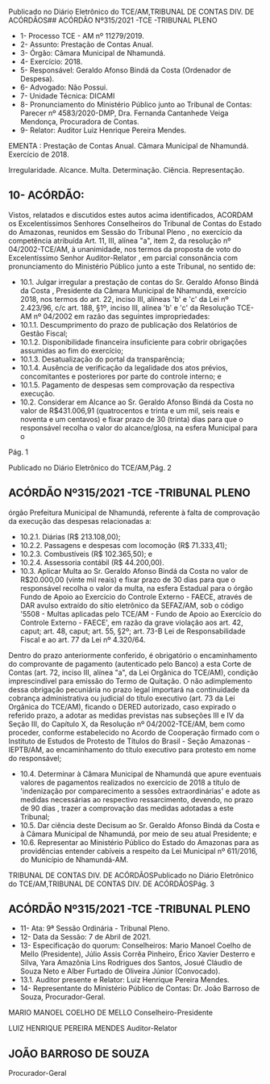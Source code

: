 Publicado  no  Diário  Eletrônico do TCE/AM,TRIBUNAL DE CONTAS DIV. DE ACÓRDÃOS## ACÓRDÃO Nº315/2021 -TCE -TRIBUNAL PLENO

- 1- Processo TCE - AM nº 11279/2019.
- 2- Assunto: Prestação de Contas Anual.
- 3- Órgão: Câmara Municipal de Nhamundá.
- 4- Exercício: 2018.
- 5- Responsável: Geraldo Afonso Bindá da Costa (Ordenador de Despesa).
- 6- Advogado: Não Possui.
- 7- Unidade Técnica: DICAMI
- 8- Pronunciamento  do  Ministério  Público  junto  ao  Tribunal  de  Contas: Parecer  nº 4583/2020-DMP, Dra. Fernanda Cantanhede Veiga Mendonça, Procuradora de Contas.
- 9- Relator: Auditor Luiz Henrique Pereira Mendes.

EMENTA : Prestação  de  Contas  Anual. Câmara Municipal de Nhamundá. Exercício de 2018.

Irregularidade. Alcance. Multa. Determinação. Ciência. Representação.

## 10-  ACÓRDÃO:

Vistos, relatados e discutidos estes autos acima identificados, ACORDAM os Excelentíssimos Senhores Conselheiros do Tribunal de Contas do Estado do Amazonas, reunidos em Sessão do Tribunal Pleno , no exercício da competência atribuída Art. 11, III, alínea  "a",  item  2,  da  resolução  nº  04/2002-TCE/AM, à  unanimidade, nos  termos  da proposta  de  voto  do  Excelentíssimo  Senhor  Auditor-Relator ,  em  parcial  consonância com pronunciamento do Ministério Público junto a este Tribunal, no sentido de:

- 10.1.  Julgar irregular a prestação de contas do Sr. Geraldo Afonso Bindá da Costa ,  Presidente  da  Câmara  Municipal  de  Nhamundá,  exercício  2018, nos termos do art. 22, inciso III, alíneas 'b' e 'c' da Lei nº 2.423/96, c/c art. 188, §1º, inciso III, alínea 'b' e 'c' da Resolução TCE-AM nº 04/2002 em razão das seguintes impropriedades:
- 10.1.1. Descumprimento do prazo de publicação dos Relatórios de Gestão Fiscal;
- 10.1.2. Disponibilidade financeira insuficiente para cobrir obrigações assumidas ao fim do exercício;
- 10.1.3. Desatualização do portal da transparência;
- 10.1.4. Ausência  de  verificação  da  legalidade  dos  atos  prévios, concomitantes e posteriores por parte do controle interno; e
- 10.1.5. Pagamento  de  despesas  sem  comprovação  da  respectiva execução.
- 10.2. Considerar  em  Alcance ao Sr.  Geraldo  Afonso  Bindá  da  Costa no valor  de R$431.006,91 (quatrocentos  e  trinta  e  um  mil,  seis  reais  e noventa  e  um  centavos)  e  fixar prazo  de  30  (trinta)  dias para  que  o responsável recolha o valor do alcance/glosa, na esfera Municipal para o

Pág. 1

Publicado  no  Diário  Eletrônico do TCE/AM,Pág. 2

## ACÓRDÃO Nº315/2021 -TCE -TRIBUNAL PLENO

órgão Prefeitura Municipal de Nhamundá, referente à falta de comprovação da execução das despesas relacionadas a:

- 10.2.1. Diárias (R$ 213.108,00);
- 10.2.2. Passagens e despesas com locomoção (R$ 71.333,41);
- 10.2.3. Combustíveis (R$ 102.365,50); e
- 10.2.4. Assessoria contábil (R$ 44.200,00).
- 10.3.  Aplicar  Multa ao Sr.  Geraldo  Afonso  Bindá  da  Costa no  valor  de R$20.000,00 (vinte  mil  reais) e  fixar prazo  de  30  dias para  que  o responsável  recolha  o  valor  da  multa,  na  esfera  Estadual  para  o  órgão Fundo de Apoio ao Exercício do Controle Externo  - FAECE, através de DAR avulso extraído do sítio eletrônico da SEFAZ/AM, sob o código '5508 -  Multas  aplicadas  pelo  TCE/AM  -  Fundo  de  Apoio  ao  Exercício  do Controle  Externo  -  FAECE', em  razão  da  grave  violação  aos  art.  42, caput; art. 48, caput; art. 55, §2º; art. 73-B Lei de Responsabilidade Fiscal e ao art. 77 da Lei nº 4.320/64.

Dentro do prazo anteriormente conferido, é obrigatório o encaminhamento do comprovante de pagamento (autenticado pelo Banco) a esta Corte de Contas  (art.  72,  inciso  III,  alínea  "a",  da  Lei  Orgânica  do  TCE/AM), condição  imprescindível  para  emissão  do  Termo  de  Quitação.  O  não adimplemento  dessa  obrigação  pecuniária  no  prazo  legal  importará  na continuidade da cobrança administrativa ou judicial do título executivo (art. 73  da  Lei  Orgânica  do  TCE/AM),  ficando  o  DERED  autorizado,  caso expirado o referido prazo, a adotar as medidas previstas nas subseções III e IV da Seção III, do Capítulo X, da Resolução nº 04/2002-TCE/AM, bem como proceder, conforme estabelecido no Acordo de Cooperação firmado com  o  Instituto  de  Estudos  de  Protesto  de  Títulos  do  Brasil  -  Seção Amazonas  -  IEPTB/AM,  ao  encaminhamento  do  título  executivo  para protesto em nome do responsável;

- 10.4.  Determinar à  Câmara  Municipal  de  Nhamundá  que  apure  eventuais valores  de  pagamentos  realizados  no  exercício  de  2018  a  título  de 'indenização por comparecimento a sessões extraordinárias' e adote as medidas necessárias ao respectivo ressarcimento, devendo, no prazo de 90 dias , trazer a comprovação das medidas adotadas a este Tribunal;
- 10.5. Dar ciência deste Decisum ao Sr. Geraldo Afonso Bindá da Costa e à Câmara Municipal de Nhamundá, por meio de seu atual Presidente; e
- 10.6. Representar ao  Ministério  Público  do  Estado  do  Amazonas  para  as providências entender cabíveis a respeito da Lei Municipal nº 611/2016, do Município de Nhamundá-AM.

TRIBUNAL DE CONTAS DIV. DE ACÓRDÃOSPublicado  no  Diário  Eletrônico do TCE/AM,TRIBUNAL DE CONTAS DIV. DE ACÓRDÃOSPág. 3

## ACÓRDÃO Nº315/2021 -TCE -TRIBUNAL PLENO

- 11-  Ata: 9ª Sessão Ordinária - Tribunal Pleno.
- 12-  Data da Sessão: 7 de Abril de 2021.
- 13-  Especificação do quorum: Conselheiros: Mario Manoel Coelho de Mello (Presidente), Júlio Assis Corrêa Pinheiro, Érico Xavier Desterro e Silva, Yara Amazônia Lins Rodrigues dos Santos, Josué Cláudio de Souza Neto e Alber Furtado de Oliveira Júnior (Convocado).
- 13.1. Auditor presente e Relator: Luiz Henrique Pereira Mendes.
- 14-  Representante  do  Ministério  Público  de  Contas: Dr. João  Barroso  de  Souza, Procurador-Geral.

MARIO MANOEL COELHO DE MELLO Conselheiro-Presidente

LUIZ HENRIQUE PEREIRA MENDES Auditor-Relator

## JOÃO BARROSO DE SOUZA

Procurador-Geral